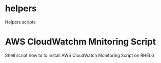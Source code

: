helpers
=======

Helpers scripts



AWS CloudWatchm Mnitoring Script
=======
Shell script how to to install AWS CloudWatch Monitoring Script on RHEL6